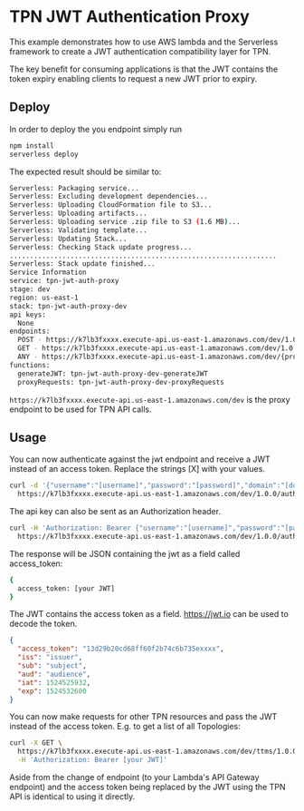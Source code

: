 <!--
title: TPN JWT Authentication Proxy
description: This example demonstrates how to use AWS lambda and the Serverless framework to create a JWT authentication compatibility layer for TPN.
layout: Doc
-->
# TPN JWT Authentication Proxy

This example demonstrates how to use AWS lambda and the Serverless framework
to create a JWT authentication compatibility layer for TPN.

The key benefit for consuming applications is that the JWT contains the token
expiry enabling clients to request a new JWT prior to expiry.

## Deploy

In order to deploy the you endpoint simply run

```bash
npm install
serverless deploy
```

The expected result should be similar to:

```bash
Serverless: Packaging service...
Serverless: Excluding development dependencies...
Serverless: Uploading CloudFormation file to S3...
Serverless: Uploading artifacts...
Serverless: Uploading service .zip file to S3 (1.6 MB)...
Serverless: Validating template...
Serverless: Updating Stack...
Serverless: Checking Stack update progress...
..................................................................
Serverless: Stack update finished...
Service Information
service: tpn-jwt-auth-proxy
stage: dev
region: us-east-1
stack: tpn-jwt-auth-proxy-dev
api keys:
  None
endpoints:
  POST - https://k7lb3fxxxx.execute-api.us-east-1.amazonaws.com/dev/1.0.0/auth/generatejwt
  GET - https://k7lb3fxxxx.execute-api.us-east-1.amazonaws.com/dev/1.0.0/auth/generatejwt
  ANY - https://k7lb3fxxxx.execute-api.us-east-1.amazonaws.com/dev/{proxy+}
functions:
  generateJWT: tpn-jwt-auth-proxy-dev-generateJWT
  proxyRequests: tpn-jwt-auth-proxy-dev-proxyRequests
```
`https://k7lb3fxxxx.execute-api.us-east-1.amazonaws.com/dev` is the proxy
endpoint to be used for TPN API calls.

## Usage

You can now authenticate against the jwt endpoint and receive a JWT instead of
an access token. Replace the strings [X] with your values.

```bash
curl -d '{"username":"[username]","password":"[password]","domain":"[domain]"}' \
  https://k7lb3fxxxx.execute-api.us-east-1.amazonaws.com/dev/1.0.0/auth/generatejwt
```

The api key can also be sent as an Authorization header.

```bash
curl -H 'Authorization: Bearer {"username":"[username]","password":"[password]","domain":"[domain]"}' \
  https://k7lb3fxxxx.execute-api.us-east-1.amazonaws.com/dev/1.0.0/auth/generatejwt
```

The response will be JSON containing the jwt as a field called access_token:

```bash
{ 
  access_token: [your JWT]
}
```

The JWT contains the access token as a field. https://jwt.io can be used to
decode the token.

```json
{
  "access_token": "13d29b20cd68ff60f2b74c6b735exxxx",
  "iss": "issuer",
  "sub": "subject",
  "aud": "audience",
  "iat": 1524525932,
  "exp": 1524532600
}
```

You can now make requests for other TPN resources and pass the JWT instead of
the access token. E.g. to get a list of all Topologies:

```bash
curl -X GET \
  https://k7lb3fxxxx.execute-api.us-east-1.amazonaws.com/dev/ttms/1.0.0/topology_tag \
  -H 'Authorization: Bearer [your JWT]'
```

Aside from the change of endpoint (to your Lambda's API Gateway endpoint)
and the access token being replaced by the JWT using the TPN API is identical
to using it directly.
